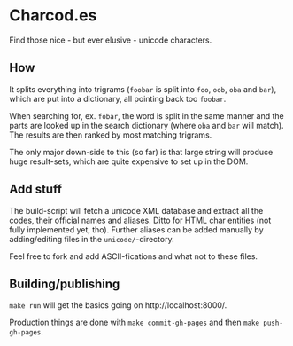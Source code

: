 Charcod.es
==========

Find those nice - but ever elusive - unicode characters.

How
---

It splits everything into trigrams (`foobar` is split into `foo`, `oob`, `oba`
and `bar`), which are put into a dictionary, all pointing back too `foobar`.

When searching for, ex. `fobar`, the word is split in the same manner and the
parts are looked up in the search dictionary (where `oba` and `bar` will
match). The results are then ranked by most matching trigrams.

The only major down-side to this (so far) is that large string will produce
huge result-sets, which are quite expensive to set up in the DOM.

Add stuff
---------

The build-script will fetch a unicode XML database and extract all the codes,
their official names and aliases. Ditto for HTML char entities (not fully
implemented yet, tho). Further aliases can be added manually by adding/editing
files in the `unicode/`-directory.

Feel free to fork and add ASCII-fications and what not to these files.

Building/publishing
-------------------

`make run` will get the basics going on http://localhost:8000/.

Production things are done with `make commit-gh-pages` and then `make push-gh-pages`.
